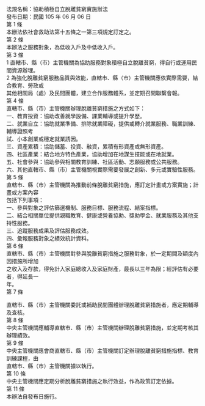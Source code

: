 法規名稱：協助積極自立脫離貧窮實施辦法  
發布日期：民國 105 年 06 月 06 日  
第 1 條  
本辦法依社會救助法第十五條之一第三項規定訂定之。  
第 2 條  
本辦法之服務對象，為低收入戶及中低收入戶。  
第 3 條  
1 直轄市、縣（市）主管機關為協助服務對象積極自立脫離貧窮，得自行或運用民間資源辦理。  
2 為強化脫離貧窮服務品質與效能，直轄市、縣（市）主管機關應依實際需要，結合教育、勞政或  
其他相關局（處）及民間團體，建立合作服務體系，並定期召開聯繫會報。  
第 4 條  
直轄市、縣（市）主管機關辦理脫離貧窮措施之方式如下：  
一、教育投資：協助改善就學設備、課業輔導或提升學歷。  
二、就業自立：協助就業準備、排除就業障礙，提供或轉介就業服務、職業訓練、輔導證照考  
試、小本創業或穩定就業誘因。  
三、資產累積：協助儲蓄、投資、融資，累積有形資產或無形資產。  
四、社區產業：結合地方特色產業，協助增加在地謀生技能或在地就業。  
五、社會參與：協助參與相關教育訓練、社區活動、志願服務或公共服務。  
六、其他直轄市、縣（市）主管機關視實際需要發展之創新、多元或實驗性服務。  
第 5 條  
直轄市、縣（市）主管機關為推動前條脫離貧窮措施，應訂定計畫或方案實施；計畫或方案內容  
包括下列事項：  
一、參與對象之評估篩選機制、服務目標、服務流程、結案指標。  
二、結合相關單位提供親職教育、健康或營養協助、獎助學金、就業服務及其他支持性服務。  
三、追蹤服務成果及評估服務成效。  
四、彙報服務對象之績效統計資料。  
第 6 條  
直轄市、縣（市）主管機關對參與脫離貧窮措施之服務對象，於一定期間及額度內因措施所增加  
之收入及存款，得免計入家庭總收入及家庭財產，最長以三年為限；經評估有必要者，得延長一  
年。  
第 7 條  


直轄市、縣（市）主管機關委託或補助民間團體辦理脫離貧窮措施者，應定期輔導及查核。  
第 8 條  
中央主管機關應輔導直轄市、縣（市）主管機關辦理脫離貧窮措施，並定期考核其辦理績效。  
第 9 條  
中央主管機關應會商直轄市、縣（市）主管機關訂定辦理脫離貧窮措施指標、教育訓練課程，由  
直轄市、縣（市）主管機關據以執行。  
第 10 條  
中央主管機關應定期分析脫離貧窮措施之執行效益，作為政策訂定依據。  
第 11 條  
本辦法自發布日施行。  


